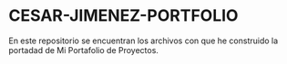 # CESAR-JIMENEZ-PORTFOLIO
En este repositorio se encuentran los archivos con que he construido la portadad de Mi Portafolio de Proyectos.
